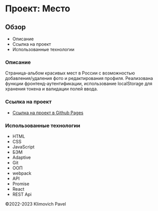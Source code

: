 # Проект: Место

## Обзор

- Описание
- Ссылка на проект
- Использованные технологии

### Описание

Страница-альбом красивых мест в России с возможностью добавления/удаления фото и редактирования профиля.
Реализована функции фронтенд-аутентификации, использование localStorage для хранения токена и валидации полей ввода.

### Ссылка на проект

- [Ссылка на проект в Github Pages](https://github.com/klimovich80/react-mesto-auth)

### Использованные технологии

- HTML
- CSS
- JavaScript
- БЭМ
- Adaptive
- Git
- ООП
- webpack
- API
- Promise
- React
- REST Api

&copy;2022-2023 Klimovich Pavel
